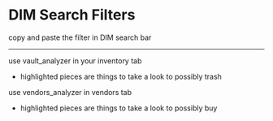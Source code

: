 # DIM Search Filters
copy and paste the filter in DIM search bar

---

use vault_analyzer in your inventory tab

 - highlighted pieces are things to take a look to possibly trash

use vendors_analyzer in vendors tab

 - highlighted pieces are things to take a look to possibly buy
